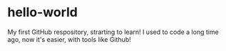 # hello-world
My first GitHub respository, strarting to learn!
I used to code a long time ago, now it's easier, with tools like Github!
